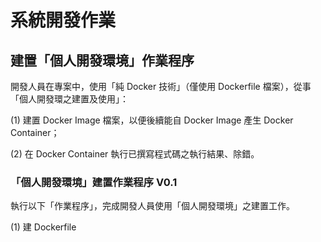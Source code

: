 # 系統開發作業

## 建置「個人開發環境」作業程序

開發人員在專案中，使用「純 Docker 技術」（僅使用 Dockerfile 檔案），從事「個人開發環之建置及使用」：

 (1) 建置 Docker Image 檔案，以便後續能自 Docker Image 產生 Docker Container；

 (2) 在 Docker Container 執行已撰寫程式碼之執行結果、除錯。
 
### 「個人開發環境」建置作業程序 V0.1

執行以下「作業程序」，完成開發人員使用「個人開發環境」之建置工作。

(1) 建 Dockerfile 
